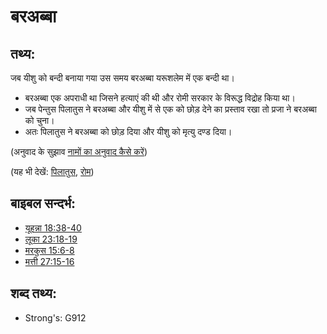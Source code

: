 # बरअब्बा #

## तथ्य: ##

जब यीशु को बन्दी बनाया गया उस समय बरअब्बा यरूशलेम में एक बन्दी था।

* बरअब्बा एक अपराधी था जिसने हत्याएं की थी और रोमी सरकार के विरूद्ध विद्रोह किया था।
* जब पेन्तुस पिलातुस ने बरअब्बा और यीशु में से एक को छोड़ देने का प्रस्ताव रखा तो प्रजा ने बरअब्बा को चुना।
* अतः पिलातुस ने बरअब्बा को छोड़ दिया और यीशु को मृत्यु दण्ड दिया।

(अनुवाद के सुझाव [नामों का अनुवाद कैसे करें](rc://en/ta/man/translate/translate-names))

(यह भी देखें: [पिलातुस](../names/pilate.md), [रोम](../names/rome.md))

## बाइबल सन्दर्भ: ##

* [यूहन्ना 18:38-40](rc://en/tn/help/jhn/18/38)
* [लूका 23:18-19](rc://en/tn/help/luk/23/18)
* [मरकुस 15:6-8](rc://en/tn/help/mrk/15/06)
* [मत्ती 27:15-16](rc://en/tn/help/mat/27/15)

## शब्द तथ्य: ##

* Strong's: G912
